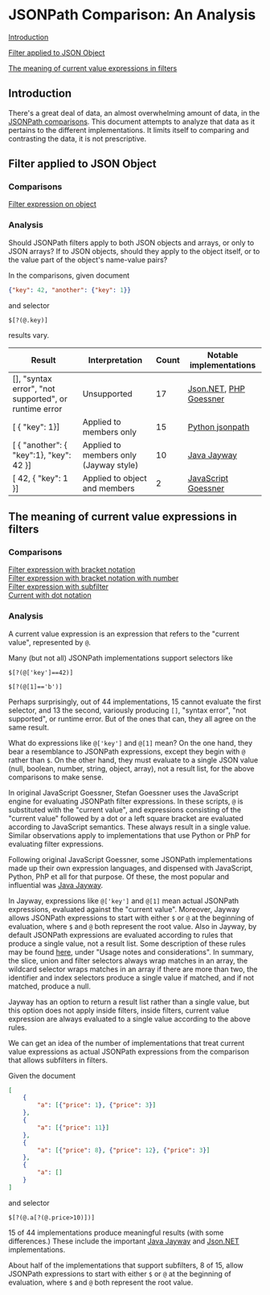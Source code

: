 # JSONPath Comparison: An Analysis

[Introduction](#A1)  

[Filter applied to JSON Object](#A2)

[The meaning of current value expressions in filters](#A3)

<div id="A1"/> 
 
## Introduction  

There's a great deal of data, an almost overwhelming amount of data, in the 
[JSONPath comparisons](https://cburgmer.github.io/json-path-comparison/). This document 
attempts to analyze that data as it pertains to the different implementations. 
It limits itself to comparing and contrasting the data, it is not prescriptive.

<div id="A2"/>  

## Filter applied to JSON Object

### Comparisons

[Filter expression on object](https://cburgmer.github.io/json-path-comparison/results/filter_expression_on_object.html)

### Analysis

Should JSONPath filters apply to both JSON objects and arrays, or only to JSON arrays?
If to JSON objects, should they apply to the object itself, or to the value part of the
object's name-value pairs?
 
In the comparisons, given document
```json
{"key": 42, "another": {"key": 1}}
``` 
and selector
```
$[?(@.key)]
```
results vary.

Result                                               |Interpretation       |Count | Notable implementations
-----------------------------------------------------|-----------------|------|------------------
[], "syntax error", "not supported", or runtime error|Unsupported      |17    |[Json.NET](https://www.newtonsoft.com/json), [PHP Goessner](https://code.google.com/archive/p/jsonpath/)
[ { "key": 1}]                                       |Applied to members only       |15    |[Python jsonpath](http://www.ultimate.com/phil/python/#jsonpath)
[ { "another": { "key":1}, "key": 42 }]              |Applied to members only (Jayway style) |10     |[Java Jayway](https://github.com/json-path/JsonPath/)
[ 42, { "key": 1 }]                                  |Applied to object and members|2| [JavaScript Goessner](https://code.google.com/archive/p/jsonpath/)


<div id="A3"/> 
 
## The meaning of current value expressions in filters 

### Comparisons

[Filter expression with bracket notation](https://cburgmer.github.io/json-path-comparison/results/filter_expression_with_bracket_notation.html)  
[Filter expression with bracket notation with number](https://cburgmer.github.io/json-path-comparison/results/filter_expression_with_bracket_notation_with_number.html)  
[Filter expression with subfilter](https://cburgmer.github.io/json-path-comparison/results/filter_expression_with_subfilter.html)  
[Current with dot notation](https://cburgmer.github.io/json-path-comparison/results/current_with_dot_notation.html)  

### Analysis

A current value expression is an expression that refers to the "current value", represented by `@`. 

Many (but not all) JSONPath implementations support selectors like
```
$[?(@['key']==42)]

$[?(@[1]=='b')]
```
Perhaps surprisingly, out of 44 implementations, 15 cannot evaluate the first selector, 
and 13 the second, variously producing `[]`, "syntax error", "not supported", or runtime error.
But of the ones that can, they all agree on the same result.

What do expressions like `@['key']` and `@[1]` mean? On the one hand, they bear a resemblance
to JSONPath expressions, except they begin with `@` rather than `$`. On the other hand,
they must evaluate to a single JSON value (null, boolean, number, string, object, array),
not a result list, for the above comparisons to make sense. 

In original JavaScript Goessner, Stefan Goessner uses the JavaScript engine for evaluating
JSONPath filter expressions. In these scripts, `@` is substituted with the "current value",
and expressions consisting of the "current value" followed by a dot or a left square bracket
are evaluated according to JavaScript semantics. These always result in a single value. 
Similar observations apply to implementations that use Python or PhP for evaluating filter expressions. 

Following original JavaScript Goessner, some JSONPath implementations made up their own 
expression languages, and dispensed with JavaScript, Python, PhP et all for that purpose.
Of these, the most popular and influential was [Java Jayway](https://github.com/json-path/JsonPath/).

In Jayway, expressions like `@['key']` and `@[1]` mean actual JSONPath expressions, 
evaluated against the "current value". Moreover, Jayway allows JSONPath expressions 
to start with either `$` or `@` at the beginning of evaluation, where `$` and `@`
both represent the root value. Also in Jayway,
by default JSONPath expressions are evaluated according to rules that produce a single value, 
not a result list. Some description of these rules may be found 
[here](https://support.smartbear.com/readyapi/docs/testing/jsonpath-reference.html), 
under "Usage notes and considerations". In summary, the slice, union and filter selectors 
always wrap matches in an array, the wildcard selector wraps matches in an array if 
there are more than two, the identifier and index selectors 
produce a single value if matched, and if not matched, produce a null.

Jayway has an option to return a result list rather than a single value, but this option
does not apply inside filters, inside filters, current value expression are always
evaluated to a single value according to the above rules.

We can get an idea of the number of implementations that treat current value expressions
as actual JSONPath expressions from the comparison that allows subfilters in filters.

Given the document
```json
[
    {
        "a": [{"price": 1}, {"price": 3}]
    },
    {
        "a": [{"price": 11}]
    },
    {
        "a": [{"price": 8}, {"price": 12}, {"price": 3}]
    },
    {
        "a": []
    }
]
``` 
and selector
```
$[?(@.a[?(@.price>10)])]
```
15 of 44 implementations produce meaningful results (with some differences.)
These include the important [Java Jayway](https://github.com/json-path/JsonPath/) and 
[Json.NET](https://www.newtonsoft.com/json) implementations.

About half of the implementations that support subfilters, 8 of 15, 
allow JSONPath expressions to start with either `$` or `@` at the beginning of evaluation, 
where `$` and `@` both represent the root value.


